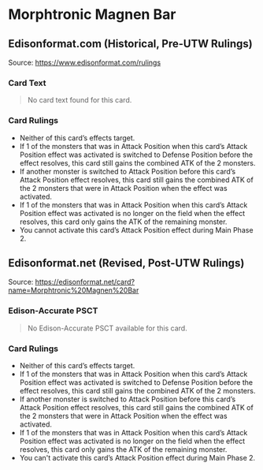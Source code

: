 # Morphtronic Magnen Bar

## Edisonformat.com (Historical, Pre-UTW Rulings)

Source: https://www.edisonformat.com/rulings

### Card Text

> No card text found for this card.

### Card Rulings

*   Neither of this card’s effects target.
*   If 1 of the monsters that was in Attack Position when this card’s Attack Position effect was activated is switched to Defense Position before the effect resolves, this card still gains the combined ATK of the 2 monsters.
*   If another monster is switched to Attack Position before this card’s Attack Position effect resolves, this card still gains the combined ATK of the 2 monsters that were in Attack Position when the effect was activated.
*   If 1 of the monsters that was in Attack Position when this card’s Attack Position effect was activated is no longer on the field when the effect resolves, this card only gains the ATK of the remaining monster.
*   You cannot activate this card’s Attack Position effect during Main Phase 2.

## Edisonformat.net (Revised, Post-UTW Rulings)

Source: https://edisonformat.net/card?name=Morphtronic%20Magnen%20Bar

### Edison-Accurate PSCT

> No Edison-Accurate PSCT available for this card.

### Card Rulings

*   Neither of this card’s effects target.
*   If 1 of the monsters that was in Attack Position when this card’s Attack Position effect was activated is switched to Defense Position before the effect resolves, this card still gains the combined ATK of the 2 monsters.
*   If another monster is switched to Attack Position before this card’s Attack Position effect resolves, this card still gains the combined ATK of the 2 monsters that were in Attack Position when the effect was activated.
*   If 1 of the monsters that was in Attack Position when this card’s Attack Position effect was activated is no longer on the field when the effect resolves, this card only gains the ATK of the remaining monster.
*   You can't activate this card’s Attack Position effect during Main Phase 2.
            